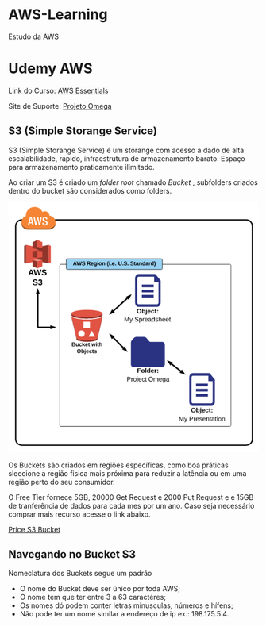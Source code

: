# AWS-Learning

Estudo da AWS

# Udemy AWS

Link do Curso: [AWS Essentials](https://www.udemy.com/aws-essentials)

Site de Suporte: [Projeto Omega](https://www.lucidchart.com/documents/view/703f6119-4838-4bbb-bc7e-be2fb75e89e5/0) 

## S3 (Simple Storange Service)

S3 (Simple Storange Service) é um storange com acesso a dado de alta escalabilidade, rápido, infraestrutura de armazenamento barato. Espaço para armazenamento praticamente ilimitado.

Ao criar um S3 é criado um *folder root* chamado  *Bucket* , subfolders criados dentro do bucket são considerados como folders.

![Components & Struture S3](_images/S3_Structure_Bucket.png "Estrutura do S3")

Os Buckets são criados em regiões específicas, como boa práticas sleecione a região fisica mais próxima para reduzir a latência ou em uma região perto do seu consumidor.

O Free Tier fornece 5GB, 20000 Get Request e 2000 Put Request e e 15GB de tranferência de dados para cada mes por um ano. Caso seja necessário comprar mais recurso acesse o link abaixo.

[Price S3 Bucket](https://aws.amazon.com/s3/pricing/)


## Navegando no Bucket S3

Nomeclatura dos Buckets segue um padrão
+ O nome do Bucket deve ser único por toda AWS;
+ O nome tem que ter entre 3 a 63 caractéres;
+ Os nomes dó podem conter letras minusculas, números e hífens;
+ Não pode ter um nome similar a endereço de ip ex.: 198.175.5.4.

